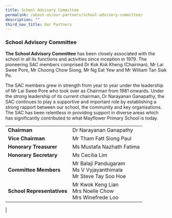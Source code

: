 ```yaml
---
title: School Advisory Committee
permalink: /about-us/our-partners/school-advisory-committee/
description: ""
third_nav_title: Our Partners
---
```

### **School Advisory Committee**
**The School Advisory Committee** has been closely associated with the school in all its functions and activities since inception in 1979. The pioneering SAC members comprised Dr Kok Kok Kheng (Chairman), Mr Lai Swee Pore, Mr Choong Chow Siong, Mr Ng Eat Yew and Mr William Tan Siak Po. 

The SAC members grew in strength from year to year under the leadership of Mr Lai Swee Pore who took over as Chairman from 1981 onwards. Under the strong leadership of its current chairman, Dr Narayanan Ganapathy, the SAC continues to play a supportive and important role by establishing a strong rapport between our school, the community and key organisations. The SAC has been relentless in providing support in diverse areas which has significantly contributed to what Mayflower Primary School is today.

|  |  |
|---|---|
|  **Chairman** |  Dr Narayanan Ganapathy |
|  **Vice Chairman** |  Mr Tham Fatt Siong Paul |
|  **Honorary Treasurer** |  Ms Mustafa Nazhath Fatima |
|  **Honorary Secretary** |  Ms Cecilia Lim  |
|  **Committee Members** |  Mr Balaji Pandugaram<br> Ms V Vyjayanthimala<br> Mr Steve Tay Soo Hoe |
|  **School Representatives**  |  Mr Kwok Keng Lian<br> Mrs Noelle Chow<br> Mrs Winefrede Loo |
|